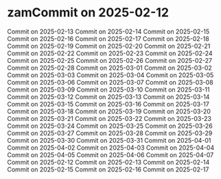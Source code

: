 # zamCommit on 2025-02-12
Commit on 2025-02-13
Commit on 2025-02-14
Commit on 2025-02-15
Commit on 2025-02-16
Commit on 2025-02-17
Commit on 2025-02-18
Commit on 2025-02-19
Commit on 2025-02-20
Commit on 2025-02-21
Commit on 2025-02-22
Commit on 2025-02-23
Commit on 2025-02-24
Commit on 2025-02-25
Commit on 2025-02-26
Commit on 2025-02-27
Commit on 2025-02-28
Commit on 2025-03-01
Commit on 2025-03-02
Commit on 2025-03-03
Commit on 2025-03-04
Commit on 2025-03-05
Commit on 2025-03-06
Commit on 2025-03-07
Commit on 2025-03-08
Commit on 2025-03-09
Commit on 2025-03-10
Commit on 2025-03-11
Commit on 2025-03-12
Commit on 2025-03-13
Commit on 2025-03-14
Commit on 2025-03-15
Commit on 2025-03-16
Commit on 2025-03-17
Commit on 2025-03-18
Commit on 2025-03-19
Commit on 2025-03-20
Commit on 2025-03-21
Commit on 2025-03-22
Commit on 2025-03-23
Commit on 2025-03-24
Commit on 2025-03-25
Commit on 2025-03-26
Commit on 2025-03-27
Commit on 2025-03-28
Commit on 2025-03-29
Commit on 2025-03-30
Commit on 2025-03-31
Commit on 2025-04-01
Commit on 2025-04-02
Commit on 2025-04-03
Commit on 2025-04-04
Commit on 2025-04-05
Commit on 2025-04-06
Commit on 2025-04-07
Commit on 2025-02-12
Commit on 2025-02-13
Commit on 2025-02-14
Commit on 2025-02-15
Commit on 2025-02-16
Commit on 2025-02-17
